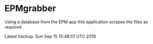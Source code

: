 # EPMgrabber
Using a database from the EPM app this application scrapes the files as required


Latest backup: Sun Sep 15 15:48:01 UTC 2019
